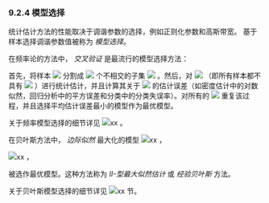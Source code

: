 ### 9.2.4 模型选择


统计估计方法的性能取决于调谐参数的选择，例如正则化参数和高斯带宽。 基于样本选择调谐参数值被称为 *模型选择*。  

在频率论的方法中， *交叉验证* 是最流行的模型选择方法：  

首先，将样本 <img src="http://latex.codecogs.com/gif.latex?\mathfrak{D}=\left\{x_i\right\}_{i=1}^{n}" style="border:none;"> 分割成 <img src="http://latex.codecogs.com/gif.latex?k" style="border:none;"> 个不相交的子集 <img src="http://latex.codecogs.com/gif.latex?\mathfrak{D_1},\cdots,\mathfrak{D_k}" style="border:none;"> 。然后，对 <img src="http://latex.codecogs.com/gif.latex?\mathfrak{D}\setminus\mathfrak{D_j}" style="border:none;"> （即所有样本都不具有 <img src="http://latex.codecogs.com/gif.latex?\mathfrak{D_j}" style="border:none;"> ）进行统计估计，并且计算其关于 <img src="http://latex.codecogs.com/gif.latex?\mathfrak{D_j}" style="border:none;"> 的估计误差（如密度估计中的对数似然，回归分析中的平方误差和分类中的分类失误率）。对所有的 <img src="http://latex.codecogs.com/gif.latex?j=1,\cdots,k" style="border:none;"> 重复该过程，并且选择平均估计误差最小的模型作为最优模型。  

关于频率模型选择的细节详见 <img src="http://latex.codecogs.com/gif.latex?在此插入Latex公式" style="border:none;">xx 。  

在贝叶斯方法中， *边际似然* 最大化的模型 <img src="http://latex.codecogs.com/gif.latex?在此插入Latex公式" style="border:none;">xx ，  

<img src="http://latex.codecogs.com/gif.latex?在此插入Latex公式" style="border:none;">xx ，  

被选作最优模型。这种方法称为 *II-型最大似然估计* 或 *经验贝叶斯* 方法。  

关于贝叶斯模型选择的细节详见 <img src="http://latex.codecogs.com/gif.latex?在此插入Latex公式" style="border:none;">xx 节。
